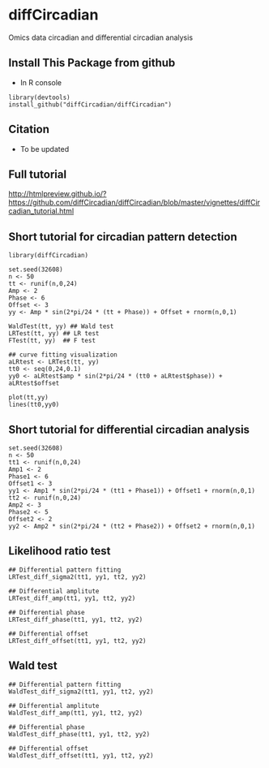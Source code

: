 # diffCircadian
Omics data circadian and differential circadian analysis

## Install This Package from github
* In R console

```{R}
library(devtools)
install_github("diffCircadian/diffCircadian") 
```

## Citation

* To be updated


## Full tutorial

http://htmlpreview.github.io/?https://github.com/diffCircadian/diffCircadian/blob/master/vignettes/diffCircadian_tutorial.html
## Short tutorial for circadian pattern detection

```{R}
library(diffCircadian)

set.seed(32608)
n <- 50
tt <- runif(n,0,24) 
Amp <- 2
Phase <- 6
Offset <- 3
yy <- Amp * sin(2*pi/24 * (tt + Phase)) + Offset + rnorm(n,0,1)

WaldTest(tt, yy) ## Wald test
LRTest(tt, yy) ## LR test
FTest(tt, yy)  ## F test

## curve fitting visualization
aLRtest <- LRTest(tt, yy) 
tt0 <- seq(0,24,0.1) 
yy0 <- aLRtest$amp * sin(2*pi/24 * (tt0 + aLRtest$phase)) + aLRtest$offset

plot(tt,yy)
lines(tt0,yy0)
```

## Short tutorial for differential circadian analysis

```{R}
set.seed(32608)
n <- 50
tt1 <- runif(n,0,24) 
Amp1 <- 2
Phase1 <- 6
Offset1 <- 3
yy1 <- Amp1 * sin(2*pi/24 * (tt1 + Phase1)) + Offset1 + rnorm(n,0,1)
tt2 <- runif(n,0,24) 
Amp2 <- 3
Phase2 <- 5
Offset2 <- 2
yy2 <- Amp2 * sin(2*pi/24 * (tt2 + Phase2)) + Offset2 + rnorm(n,0,1)
```

## Likelihood ratio test

```{R}
## Differential pattern fitting
LRTest_diff_sigma2(tt1, yy1, tt2, yy2)

## Differential amplitute
LRTest_diff_amp(tt1, yy1, tt2, yy2)

## Differential phase 
LRTest_diff_phase(tt1, yy1, tt2, yy2)

## Differential offset 
LRTest_diff_offset(tt1, yy1, tt2, yy2)
```

## Wald test

```{R}
## Differential pattern fitting
WaldTest_diff_sigma2(tt1, yy1, tt2, yy2)

## Differential amplitute
WaldTest_diff_amp(tt1, yy1, tt2, yy2)

## Differential phase 
WaldTest_diff_phase(tt1, yy1, tt2, yy2)

## Differential offset 
WaldTest_diff_offset(tt1, yy1, tt2, yy2)
```
